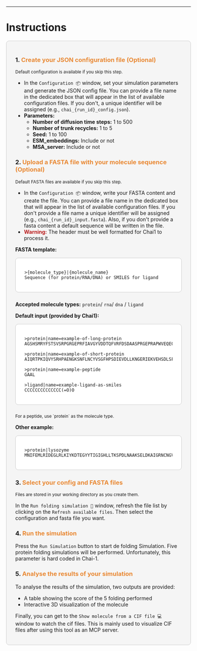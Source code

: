 <style>
code[class*="language-bash"], pre[class*="language-bash"] {
  background: #fff !important;
}
</style>

---

# Instructions

<div style="background-color:#f5f5f5; border-radius:8px; padding:18px 24px; margin-bottom:24px; border:1px solid #cccccc;">

### 1. <span style="color:#e98935;">Create your JSON configuration file (Optional)</span>
<small>Default configuration is available if you skip this step.</small>

- In the `Configuration 📦` window, set your simulation parameters and generate the JSON config file. You can provide a file name in the dedicated box that will appear in the list of available configuration files. If you don't, a unique identifier will be assigned (e.g., `chai_{run_id}_config.json`).
- **Parameters:**
  - <b>Number of diffusion time steps:</b> 1 to 500
  - <b>Number of trunk recycles:</b> 1 to 5
  - <b>Seed:</b> 1 to 100
  - <b>ESM_embeddings:</b> Include or not
  - <b>MSA_server:</b> Include or not

### 2. <span style="color:#e98935;">Upload a FASTA file with your molecule sequence (Optional)</span>
<small>Default FASTA files are available if you skip this step.</small>

- In the `Configuration 📦` window, write your FASTA content and create the file. You can provide a file name in the dedicated box that will appear in the list of available configuration files. If you don't provide a file name a unique identifier will be assigned (e.g., `chai_{run_id}_input.fasta`). Also, if you don't provide a fasta content a default sequence will be written in the file.
- <b style="color:#b91c1c;">Warning:</b> The header must be well formatted for Chai1 to process it.

**FASTA template:**
<div style="background-color:#ffffff; border-radius:8px; padding:18px 24px; margin-bottom:24px; border:1px solid #cccccc;">

```fasta
>{molecule_type}|{molecule_name}
Sequence (for protein/RNA/DNA) or SMILES for ligand
```

</div>

**Accepted  molecule types:** 
 `protein`/ `rna`/  `dna` / `ligand`

**Default input (provided by Chai1):**
<div style="background-color:#ffffff; border-radius:8px; padding:18px 24px; margin-bottom:24px; border:1px solid #cccccc;">

```fasta
>protein|name=example-of-long-protein
AGSHSMRYFSTSVSRPGRGEPRFIAVGYVDDTQFVRFDSDAASPRGEPRAPWVEQEGPEYWDRETQKYKRQAQTDRVSLRNLRGYYNQSEAGSHTLQWMFGCDLGPDGRLLRGYDQSAYDGKDYIALNEDLRSWTAADTAAQITQRKWEAAREAEQRRAYLEGTCVEWLRRYLENGKETLQRAEHPKTHVTHHPVSDHEATLRCWALGFYPAEITLTWQWDGEDQTQDTELVETRPAGDGTFQKWAAVVVPSGEEQRYTCHVQHEGLPEPLTLRWEP

>protein|name=example-of-short-protein
AIQRTPKIQVYSRHPAENGKSNFLNCYVSGFHPSDIEVDLLKNGERIEKVEHSDLSFSKDWSFYLLYYTEFTPTEKDEYACRVNHVTLSQPKIVKWDRDM

>protein|name=example-peptide
GAAL

>ligand|name=example-ligand-as-smiles
CCCCCCCCCCCCCC(=O)O
```

</div>
<small>For a peptide, use `protein` as the molecule type.</small>

**Other example:**
<div style="background-color:#ffffff; border-radius:8px; padding:18px 24px; margin-bottom:24px; border:1px solid #cccccc;">

```fasta
>protein|lysozyme
MNIFEMLRIDEGLRLKIYKDTEGYYTIGIGHLLTKSPDLNAAKSELDKAIGRNCNGVITKDEAEKLFNQDVDAAVRGILRNAKLKPVYDSLDAVRRCAAINQVFQMGETGVAGFTNSLRMLQQKRWDEAAVNLAKSRWYNQTPDRAKRVITTFRTGTWDAYKNL
```

</div>

### 3. <span style="color:#e98935;">Select your config and FASTA files</span>
<small>Files are stored in your working directory as you create them.</small>

In the `Run folding simulation 🚀` window, refresh the file list by clicking on the `Refresh available files`. Then select the configuration and fasta file you want.

### 4. <span style="color:#e98935;">Run the simulation</span>

Press the `Run Simulation` button to start de folding Simulation. Five protein folding simulations will be performed. Unfortunately, this parameter is hard coded in Chai-1.

### 5. <span style="color:#e98935;">Analyse the results of your simulation</span>

To analyse the results of the simulation, two outputs are provided:
- A table showing the score of the 5 folding performed
- Interactive 3D visualization of the molecule

Finally, you can get to the `Show molecule from a CIF file 💻` window to watch the cif files. This is mainly used to visualize CIF files after using this tool as an MCP server.

</div>